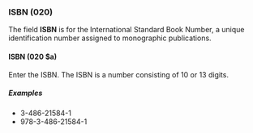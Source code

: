 ### ISBN (020)

The field **ISBN** is for the International Standard Book Number, a unique identification number assigned to monographic publications.

#### ISBN (020 $a)

Enter the ISBN. The ISBN is a number consisting of 10 or 13 digits.

##### Examples

- 3-486-21584-1
- 978-3-486-21584-1
